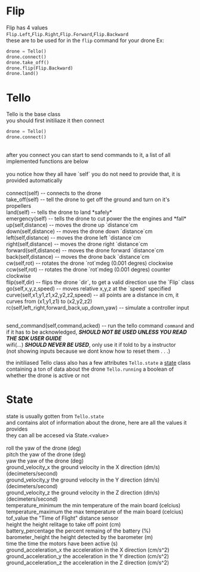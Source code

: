 # Flip
Flip has 4 values<br>
`Flip.Left`,`Flip.Right`,`Flip.Forward`,`Flip.Backward`<br>
these are to be used for in the `flip` command for your drone Ex:
```py
drone = Tello()
drone.connect()
drone.take_off()
drone.flip(Flip.Backward)
drone.land()
```

# Tello
Tello is the base class<br>
you should first initiliaze it then connect<br>
```py
drone = Tello()
drone.connect()
```
<br>
after you connect you can start to send commands to it, a list of all implemented functions are below<br>
<br>
you notice how they all have `self` you do not need to provide that, it is provided automatically<br>
<br>
connect(self) 	-- connects to the drone<br>
take_off(self)  -- tell the drone to get off the ground and turn on it's propellers<br>
land(self)		-- tells the drone to land *safely*<br>
emergency(self) -- tells the drone to cut power the the engines and *fall*<br>
up(self,distance)	-- moves the drone up `distance`cm<br>
down(self,distance)	-- moves the drone down `distance`cm<br>
left(self,distance)	-- moves the drone left `distance`cm<br>
right(self,distance)	-- moves the drone right `distance`cm<br>
forward(self,distance)	-- moves the drone forward `distance`cm<br>
back(self,distance)	-- moves the drone back `distance`cm<br>
cw(self,rot)	-- rotates the drone `rot`mdeg (0.001 degres) clockwise<br>
ccw(self,rot)	-- rotates the drone `rot`mdeg (0.001 degres) counter clockwise<br>
flip(self,dir)	-- flips the drone `dir`, to get a valid direction use the `Flip` class<br>
go(self,x,y,z,speed)	-- moves relative x,y,z at the `speed` specified<br>
curve(self,x1,y1,z1,x2,y2,z2,speed)	-- all points are a distance in cm, it curves from (x1,y1,z1) to (x2,y2,z2)<br>
rc(self,left_right,forward_back,up_down,yaw) -- simulate a controller input<br>
<br>

send_command(self,command,acked) -- run the tello command `command` and if it has to be acknowledged, ***SHOULD NOT BE USED UNLESS YOU READ THE SDK USER GUIDE***<br>
wifi(...) ***SHOULD NEVER BE USED***, only use it if told to by a instructor<br>
(not showing inputs because we dont know how to reset them . . .)

the initiliased Tello class also has a few attributes
`Tello.state` a [state](#state) class containing a ton of data about the drone
`Tello.running` a boolean of whether the drone is active or not

# State
state is usually gotten from `Tello.state`<br>
and contains alot of information about the drone, here are all the values it provides<br>
they can all be accesed via State.\<value\><br>
<br>
roll					the yaw of the drone (deg)<br>
pitch					the yaw of the drone (deg)<br>
yaw						the yaw of the drone (deg)<br>
ground_velocity_x		the ground velocity in the X direction (dm/s) (decimeters/second)<br>
ground_velocity_y		the ground velocity in the Y direction (dm/s) (decimeters/second)<br>
ground_velocity_z		the ground velocity in the Z direction (dm/s) (decimeters/second)<br>
temperature_minimum		the min temperature of the main board (celcius)<br>
temperature_maximum		the max temperature of the main board (celcius)<br>
tof_value				the "Time of Flight" distance sensor<br>
height					the height relitage to take off point (cm)<br>
battery_percentage		the percent remaing of the battery (%)<br>
barometer_height		the height detected by the barometer (m)<br>
time					the time the motors have been active (s)<br>
ground_acceleration_x	the acceleration in the X direction (cm/s^2)<br>
ground_acceleration_y	the acceleration in the Y direction (cm/s^2)<br>
ground_acceleration_z	the acceleration in the Z direction (cm/s^2)<br>